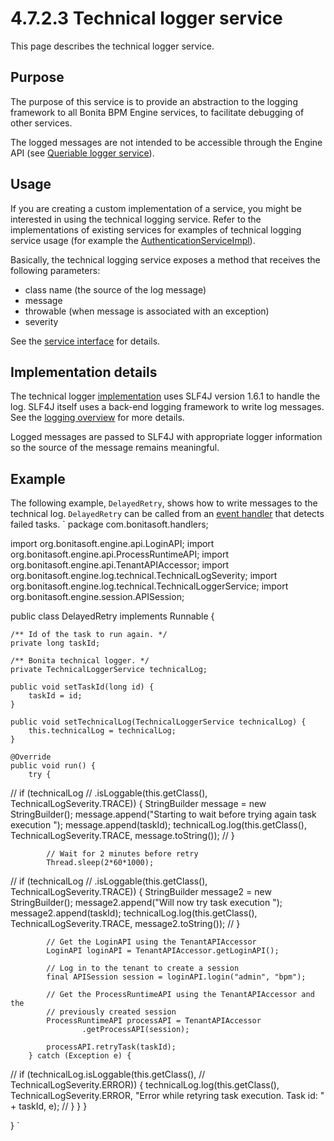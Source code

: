 # 4.7.2.3 Technical logger service

This page describes the technical logger service.

## Purpose

The purpose of this service is to provide an abstraction to the logging framework to all Bonita BPM Engine services, to facilitate debugging of other services.

The logged messages are not intended to be accessible through the Engine API (see [Queriable logger service](queriable-logging.md)).

## Usage

If you are creating a custom implementation of a service, you might be interested in using the technical logging
service. Refer to the implementations of existing services for examples of technical logging service usage (for example the [AuthenticationServiceImpl](https://github.com/bonitasoft/bonita-engine/blob/master/services/bonita-authentication/bonita-authentication-api-impl/src/main/java/org/bonitasoft/engine/authentication/impl/AuthenticationServiceImpl.java)).

Basically, the technical logging service exposes a method that receives the following parameters: 

* class name (the source of the log message)
* message
* throwable (when message is associated with an exception)
* severity

See the [service
interface](https://github.com/bonitasoft/bonita-engine/blob/master/services/bonita-log/bonita-log-technical-api/src/main/java/org/bonitasoft/engine/log/technical/TechnicalLoggerService.java) for details.

## Implementation details

The technical logger 
[implementation](https://github.com/bonitasoft/bonita-engine/blob/master/services/bonita-log/bonita-log-technical-slf4j/src/main/java/org/bonitasoft/engine/log/technical/TechnicalLoggerSLF4JImpl.java)
uses SLF4J version 1.6.1 to handle the log. SLF4J itself uses a back-end logging framework to write log messages. See the [logging
overview](logging.md) for more details.

Logged messages are passed to SLF4J with appropriate logger information so the source of the message remains
meaningful.

## Example

The following example, `DelayedRetry`, shows how to write messages to the technical log. `DelayedRetry` can be called from an [event handler](event-handlers.md) that detects failed tasks.
`
package com.bonitasoft.handlers;

import org.bonitasoft.engine.api.LoginAPI;
import org.bonitasoft.engine.api.ProcessRuntimeAPI;
import org.bonitasoft.engine.api.TenantAPIAccessor;
import org.bonitasoft.engine.log.technical.TechnicalLogSeverity;
import org.bonitasoft.engine.log.technical.TechnicalLoggerService;
import org.bonitasoft.engine.session.APISession;

public class DelayedRetry implements Runnable {

    /** Id of the task to run again. */
    private long taskId;

    /** Bonita technical logger. */
    private TechnicalLoggerService technicalLog;

    public void setTaskId(long id) {
        taskId = id;
    }

    public void setTechnicalLog(TechnicalLoggerService technicalLog) {
        this.technicalLog = technicalLog;
    }

    @Override
    public void run() {
        try {
//          if (technicalLog
//                  .isLoggable(this.getClass(), TechnicalLogSeverity.TRACE)) {
                StringBuilder message = new StringBuilder();
                message.append("Starting to wait before trying again task execution ");
                message.append(taskId);
                technicalLog.log(this.getClass(), TechnicalLogSeverity.TRACE,
                        message.toString());
//          }
            
            // Wait for 2 minutes before retry
            Thread.sleep(2*60*1000);
            
//          if (technicalLog
//                  .isLoggable(this.getClass(), TechnicalLogSeverity.TRACE)) {
                StringBuilder message2 = new StringBuilder();
                message2.append("Will now try task execution ");
                message2.append(taskId);
                technicalLog.log(this.getClass(), TechnicalLogSeverity.TRACE,
                        message2.toString());
//          }
            
            // Get the LoginAPI using the TenantAPIAccessor
            LoginAPI loginAPI = TenantAPIAccessor.getLoginAPI();

            // Log in to the tenant to create a session
            final APISession session = loginAPI.login("admin", "bpm");

            // Get the ProcessRuntimeAPI using the TenantAPIAccessor and the
            // previously created session
            ProcessRuntimeAPI processAPI = TenantAPIAccessor
                    .getProcessAPI(session);

            processAPI.retryTask(taskId);
        } catch (Exception e) {
//          if (technicalLog.isLoggable(this.getClass(),
//                  TechnicalLogSeverity.ERROR)) {
                technicalLog.log(this.getClass(), TechnicalLogSeverity.ERROR,
                        "Error while retyring task execution. Task id: "
                                + taskId, e);
//          }
        }
    }

}
`